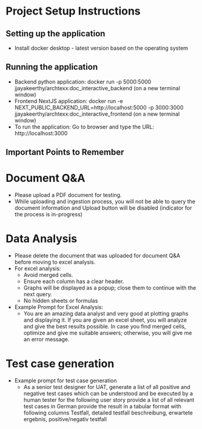 # Project Setup Instructions

## Setting up the application 
* Install docker desktop - latest version based on the operating system

## Running the application 
* Backend python application: docker run -p 5000:5000 jjayakeerthy/archtexx:doc_interactive_backend (on a new terminal window)
* Frontend NextJS application: docker run -e NEXT_PUBLIC_BACKEND_URL=http://localhost:5000 -p 3000:3000 jjayakeerthy/archtexx:doc_interactive_frontend (on a new terminal window)
* To run the application: Go to browser and type the URL: http://localhost:3000 

## Important Points to Remember

# Document Q&A
* Please upload a PDF document for testing.
* While uploading and ingestion process, you will not be able to query the document information and Upload button will be disabled (indicator for the process is in-progress)

# Data Analysis
* Please delete the document that was uploaded for document Q&A before moving to excel analysis.
* For excel analysis:
   * Avoid merged cells.
   * Ensure each column has a clear header.
   * Graphs will be displayed as a popup; close them to continue with the next query.
   * No hidden sheets or formulas
* Example Prompt for Excel Analysis:
   * You are an amazing data analyst and very good at plotting graphs and displaying it. If you are given an excel sheet, you will analyze and give the best results possible. In case you find merged cells, optimize and give me suitable answers; otherwise, you will    give me an error message.
 
# Test case generation 
* Example prompt for test case generation
   * As a senior test designer for UAT, generate a list of all positive and negative test cases which can be understood and be executed by a human tester for the following user story provide a list of all relevant test cases in German provide the result in a tabular format with following columns Testfall, detailed testfall beschreibung, erwartete ergebnis, positive/negativ testfall
